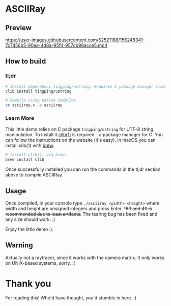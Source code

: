 # ASCIIRay

## Preview

https://user-images.githubusercontent.com/52521188/156248341-7c7d56b5-90aa-4d8a-95f4-957db98acce5.mp4

## How to build

### tl;dr
```bash
# Install dependency tingping/ustring. Requires C package manager clib(1).
clib install tingping/ustring

# Compile using native compiler.
cc asciiray.c -o asciiray
```

### Learn More
This little demo relies on C package ``tingping/ustring`` for UTF-8 string manipulation. 
To install it [clib(1)](https://www.clibs.org/) is required - a package manager for C.
You can follow the instructions on the website (it's easy). In macOS you can install clib(1) with 
[brew](https://brew.sh/):
```bash
# Install clib(1) via brew.
brew install clib
```
Once successfully installed you can run the commands in the tl;dr section above to compile
ASCIIRay.

## Usage
Once compiled, in your console type
``./asciiray <width> <height>``
where width and height are unsigned integers and press Enter.
~~160 and 40 is recommended due to least artifacts.~~
The tearing bug has been fixed and any size should work. :)

Enjoy the little demo :).

## Warning
Actually not a raytracer, since it works with the camera matrix.
It only works on UNIX-based systems, sorry. :(

# Thank you
For reading this! Who'd have thought, you'd stumble in here. :)
